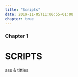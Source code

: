 ```yaml
---
title: "Scripts"
date: 2019-11-05T11:06:55+01:00
chapter: true
---
```


### Chapter 1

# SCRIPTS
ass & titties
